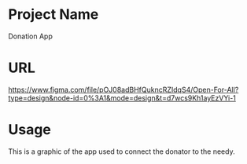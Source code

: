 # Project Name
Donation App

# URL
https://www.figma.com/file/pOJ08adBHfQukncRZIdqS4/Open-For-All?type=design&node-id=0%3A1&mode=design&t=d7wcs9Kh1ayEzVYi-1

# Usage
This is a graphic of the app used to connect the donator to the needy.
